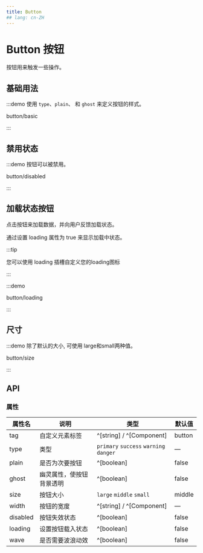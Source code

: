 ```yaml
---
title: Button
## lang: cn-ZH
---
```


# Button 按钮

按钮用来触发一些操作。

## 基础用法

:::demo 使用 `type`、`plain`、 和 `ghost` 来定义按钮的样式。

button/basic

:::

## 禁用状态

:::demo 按钮可以被禁用。

button/disabled

:::

## 加载状态按钮

点击按钮来加载数据，并向用户反馈加载状态。

通过设置 loading 属性为 true 来显示加载中状态。

:::tip

您可以使用 loading 插槽自定义您的loading图标

:::

:::demo

button/loading

:::

## 尺寸

:::demo 除了默认的大小, 可使用 large和small两种值。

button/size

:::

## API

### 属性

| 属性名   | 说明                     | 类型                                   | 默认值 |
| -------- | ------------------------ | -------------------------------------- | ------ |
| tag      | 自定义元素标签           | ^[string] / ^[Component]               | button |
| type     | 类型                     | `primary` `success` `warning` `danger` | —      |
| plain    | 是否为次要按钮           | ^[boolean]                             | false  |
| ghost    | 幽灵属性，使按钮背景透明 | ^[boolean]                             | false  |
| size     | 按钮大小                 | `large` `middle` `small`               | middle |
| width    | 按钮的宽度               | ^[string] / ^[Component]               | —      |
| disabled | 按钮失效状态             | ^[boolean]                             | false  |
| loading  | 设置按钮载入状态         | ^[boolean]                             | false  |
| wave     | 是否需要波浪动效         | ^[boolean]                             | false  |
